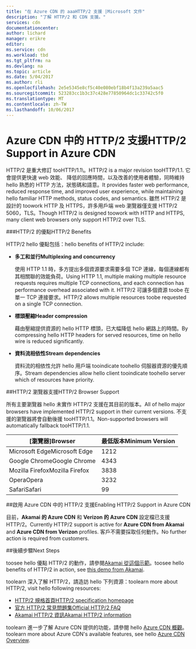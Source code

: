 ```yaml
---
title: "在 Azure CDN 的 aaaHTTP/2 支援 |Microsoft 文件"
description: "了解 HTTP/2 和 CDN 支援。"
services: cdn
documentationcenter: 
author: lichard
manager: erikre
editor: 
ms.service: cdn
ms.workload: tbd
ms.tgt_pltfrm: na
ms.devlang: na
ms.topic: article
ms.date: 5/04/2017
ms.author: rli
ms.openlocfilehash: 2e5e5345e8cf5c40e080ebf18b4f13a239a5aac5
ms.sourcegitcommit: 523283cc1b3c37c428e77850964dc1c33742c5f0
ms.translationtype: MT
ms.contentlocale: zh-TW
ms.lasthandoff: 10/06/2017
---
```

# <a name="http2-support-in-azure-cdn"></a><span data-ttu-id="f0bf3-103">Azure CDN 中的 HTTP/2 支援</span><span class="sxs-lookup"><span data-stu-id="f0bf3-103">HTTP/2 Support in Azure CDN</span></span>

<span data-ttu-id="f0bf3-104">HTTP/2 是重大修訂 tooHTTP/1.1\。</span><span class="sxs-lookup"><span data-stu-id="f0bf3-104">HTTP/2 is a major revision tooHTTP/1.1\.</span></span> <span data-ttu-id="f0bf3-105">它會提供更快速 web 效能、 降低的回應時間，以及改善的使用者體驗，同時維持 hello 熟悉的 HTTP 方法，狀態碼和語意。</span><span class="sxs-lookup"><span data-stu-id="f0bf3-105">It provides faster web performance, reduced response time, and improved user experience, while maintaining hello familiar HTTP methods, status codes, and semantics.</span></span> <span data-ttu-id="f0bf3-106">雖然 HTTP/2 是設計的 toowork HTTP 及 HTTPS，許多用戶端 web 瀏覽器僅支援 HTTP/2 5060，TLS。</span><span class="sxs-lookup"><span data-stu-id="f0bf3-106">Though HTTP/2 is designed toowork with HTTP and HTTPS, many client web browsers only support HTTP/2 over TLS.</span></span>

###<a name="http2-benefits"></a><span data-ttu-id="f0bf3-107">HTTP/2 的優點</span><span class="sxs-lookup"><span data-stu-id="f0bf3-107">HTTP/2 Benefits</span></span>

<span data-ttu-id="f0bf3-108">HTTP/2 hello 優點包括：</span><span class="sxs-lookup"><span data-stu-id="f0bf3-108">hello benefits of HTTP/2 include:</span></span>

*   <span data-ttu-id="f0bf3-109">**多工和並行**</span><span class="sxs-lookup"><span data-stu-id="f0bf3-109">**Multiplexing and concurrency**</span></span>

    <span data-ttu-id="f0bf3-110">使用 HTTP 1.1 時，多方提出多個資源要求需要多個 TCP 連線，每個連線都有其相關聯的效能負荷。</span><span class="sxs-lookup"><span data-stu-id="f0bf3-110">Using HTTP 1.1, multiple making multiple resource requests requires multiple TCP connections, and each connection has performance overhead associated with it.</span></span> <span data-ttu-id="f0bf3-111">HTTP/2 可讓多個資源 toobe 在單一 TCP 連接要求。</span><span class="sxs-lookup"><span data-stu-id="f0bf3-111">HTTP/2 allows multiple resources toobe requested on a single TCP connection.</span></span>

*   <span data-ttu-id="f0bf3-112">**標頭壓縮**</span><span class="sxs-lookup"><span data-stu-id="f0bf3-112">**Header compression**</span></span>

    <span data-ttu-id="f0bf3-113">藉由壓縮提供資源的 hello HTTP 標頭，已大幅降低 hello 網路上的時間。</span><span class="sxs-lookup"><span data-stu-id="f0bf3-113">By compressing hello HTTP headers for served resources, time on hello wire is reduced significantly.</span></span>

*   <span data-ttu-id="f0bf3-114">**資料流相依性**</span><span class="sxs-lookup"><span data-stu-id="f0bf3-114">**Stream dependencies**</span></span>

    <span data-ttu-id="f0bf3-115">資料流的相依性允許 hello 用戶端 tooindicate toohello 伺服器資源的優先順序。</span><span class="sxs-lookup"><span data-stu-id="f0bf3-115">Stream dependencies allow hello client tooindicate toohello server which of resources have priority.</span></span>


##<a name="http2-browser-support"></a><span data-ttu-id="f0bf3-116">HTTP/2 瀏覽器支援</span><span class="sxs-lookup"><span data-stu-id="f0bf3-116">HTTP/2 Browser Support</span></span>

<span data-ttu-id="f0bf3-117">所有主要瀏覽器 hello 未實作 HTTP/2 支援在其目前的版本。</span><span class="sxs-lookup"><span data-stu-id="f0bf3-117">All of hello major browsers have implemented HTTP/2 support in their current versions.</span></span> <span data-ttu-id="f0bf3-118">不支援的瀏覽器將會自動後援 tooHTTP/1.1。</span><span class="sxs-lookup"><span data-stu-id="f0bf3-118">Non-supported browsers will automatically fallback tooHTTP/1.1.</span></span>

|<span data-ttu-id="f0bf3-119">[瀏覽器]</span><span class="sxs-lookup"><span data-stu-id="f0bf3-119">Browser</span></span>|<span data-ttu-id="f0bf3-120">最低版本</span><span class="sxs-lookup"><span data-stu-id="f0bf3-120">Minimum Version</span></span>|
|-------------|------------|
|<span data-ttu-id="f0bf3-121">Microsoft Edge</span><span class="sxs-lookup"><span data-stu-id="f0bf3-121">Microsoft Edge</span></span>| <span data-ttu-id="f0bf3-122">12</span><span class="sxs-lookup"><span data-stu-id="f0bf3-122">12</span></span>|
|<span data-ttu-id="f0bf3-123">Google Chrome</span><span class="sxs-lookup"><span data-stu-id="f0bf3-123">Google Chrome</span></span>| <span data-ttu-id="f0bf3-124">43</span><span class="sxs-lookup"><span data-stu-id="f0bf3-124">43</span></span>|
|<span data-ttu-id="f0bf3-125">Mozilla Firefox</span><span class="sxs-lookup"><span data-stu-id="f0bf3-125">Mozilla Firefox</span></span>| <span data-ttu-id="f0bf3-126">38</span><span class="sxs-lookup"><span data-stu-id="f0bf3-126">38</span></span>|
|<span data-ttu-id="f0bf3-127">Opera</span><span class="sxs-lookup"><span data-stu-id="f0bf3-127">Opera</span></span>| <span data-ttu-id="f0bf3-128">32</span><span class="sxs-lookup"><span data-stu-id="f0bf3-128">32</span></span>|
|<span data-ttu-id="f0bf3-129">Safari</span><span class="sxs-lookup"><span data-stu-id="f0bf3-129">Safari</span></span>| <span data-ttu-id="f0bf3-130">9</span><span class="sxs-lookup"><span data-stu-id="f0bf3-130">9</span></span>|

##<a name="enabling-http2-support-in-azure-cdn"></a><span data-ttu-id="f0bf3-131">啟用 Azure CDN 中的 HTTP/2 支援</span><span class="sxs-lookup"><span data-stu-id="f0bf3-131">Enabling HTTP/2 Support in Azure CDN</span></span>

<span data-ttu-id="f0bf3-132">目前，**Akamai 的 Azure CDN** 和 **Verizon 的 Azure CDN** 設定檔已支援 HTTP/2。</span><span class="sxs-lookup"><span data-stu-id="f0bf3-132">Currently HTTP/2 support is active for **Azure CDN from Akamai** and **Azure CDN from Verizon** profiles.</span></span> <span data-ttu-id="f0bf3-133">客戶不需要採取任何動作。</span><span class="sxs-lookup"><span data-stu-id="f0bf3-133">No further action is required from customers.</span></span>

##<a name="next-steps"></a><span data-ttu-id="f0bf3-134">後續步驟</span><span class="sxs-lookup"><span data-stu-id="f0bf3-134">Next Steps</span></span>

<span data-ttu-id="f0bf3-135">toosee hello 優點 HTTP/2 的動作，請參閱[Akamai 從這個示範](https://http2.akamai.com/demo)。</span><span class="sxs-lookup"><span data-stu-id="f0bf3-135">toosee hello benefits of HTTP/2 in action, see [this demo from Akamai](https://http2.akamai.com/demo).</span></span>

<span data-ttu-id="f0bf3-136">toolearn 深入了解 HTTP/2，請造訪 hello 下列資源：</span><span class="sxs-lookup"><span data-stu-id="f0bf3-136">toolearn more about HTTP/2, visit hello following resources:</span></span>

*   [<span data-ttu-id="f0bf3-137">HTTP/2 規格首頁</span><span class="sxs-lookup"><span data-stu-id="f0bf3-137">HTTP/2 specification homepage</span></span>](https://http2.github.io/)
*   [<span data-ttu-id="f0bf3-138">官方 HTTP/2 常見問題集</span><span class="sxs-lookup"><span data-stu-id="f0bf3-138">Official HTTP/2 FAQ</span></span>](https://http2.github.io/faq/)
*   [<span data-ttu-id="f0bf3-139">Akamai HTTP/2 資訊</span><span class="sxs-lookup"><span data-stu-id="f0bf3-139">Akamai HTTP/2 information</span></span>](https://http2.akamai.com/)

<span data-ttu-id="f0bf3-140">toolearn 進一步了解 Azure CDN 提供的功能，請參閱 hello [Azure CDN 概觀](https://azure.microsoft.com/documentation/articles/cdn-overview/)。</span><span class="sxs-lookup"><span data-stu-id="f0bf3-140">toolearn more about Azure CDN's available features, see hello [Azure CDN Overview](https://azure.microsoft.com/documentation/articles/cdn-overview/).</span></span>
